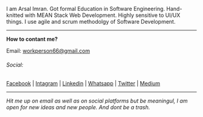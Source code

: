 I am Arsal Imran. Got formal Education in Software Engineering. Hand-knitted with MEAN Stack Web Development. Highly sensitive to UI/UX things. I use agile and scrum methodolgy of Software Development.

---

**How to contant me?**

Email: workperson66@gmail.com

###### Social:

[Facebook](https://www.facebook.com/arsal.imran.22) | [Intagram](https://www.instagram.com/arsalimran.dev) |  [Linkedin](https://www.linkedin.com/in/arsal-imran) | 
[Whatsapp](https://wa.me/message/QNO72OTPZAGSF1) | 
[Twitter](https://www.twitter.com/arsal_imran_) | 
[Medium](https://www.medium.com/@workperson66)

---


*Hit me up on email as well as on social platforms but be meaningul, I am open for new ideas and new people. And dont be a trash.*